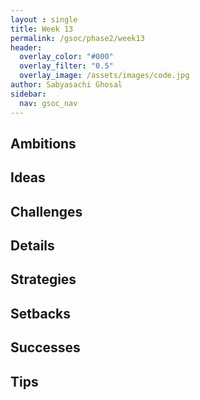 ```yaml
---
layout : single 
title: Week 13 
permalink: /gsoc/phase2/week13
header:
  overlay_color: "#000"
  overlay_filter: "0.5"
  overlay_image: /assets/images/code.jpg
author: Sabyasachi Ghosal
sidebar:
  nav: gsoc_nav
---
```


## Ambitions
 
## Ideas

## Challenges

## Details

## Strategies

## Setbacks

## Successes 

## Tips